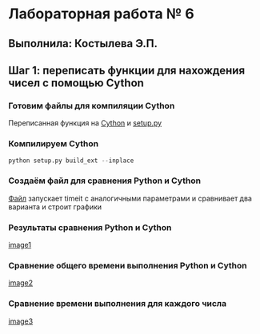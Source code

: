 # Лабораторная работа № 6
## Выполнила: Костылева Э.П.
## Шаг 1: переписать функции для нахождения чисел с помощью Cython
### Готовим файлы для компиляции Cython
Переписанная функция на [Cython](ferma_fact.pyx) и [setup.py](setup.py)
### Компилируем Cython
``` python
python setup.py build_ext --inplace
```
### Создаём файл для сравнения Python и Cython
[Файл](fermaa.py) запускает timeit с аналогичными параметрами и сравнивает два варианта и строит графики
### Результаты сравнения Python и Cython
[image1](1.jpg)
### Сравнение общего времени выполнения Python и Cython
[image2](2.jpg)
### Сравнение времени выполнения для каждого числа
[image3](3.jpg)

